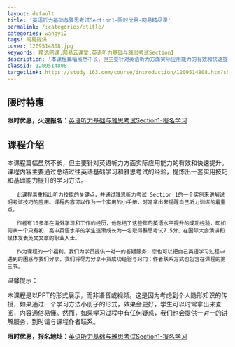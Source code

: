 ```yaml
---
layout: default
title: '英语听力基础与雅思考试Section1-限时优惠-网易精品课'
permalink: /:categories/:title/
categories: wangyi2
tags: 网易提供
cover: 1209514808.jpg
keywords: 精选网课,网易云课堂,英语听力基础与雅思考试Section1
description: '本课程篇幅虽然不长，但主要针对英语听力方面实际应用能力的有效和快速提升。课程内容主要通过总结过往英语基础学习和雅思考试的'
classid: 1209514808
targetlink: https://study.163.com/course/introduction/1209514808.htm?share=1&shareId=1025206652&utm_campaign=share&utm_medium=iphoneShare&utm_source=&utm_u=1025206652
---
```


## 限时特惠

**限时优惠，火速报名**：[英语听力基础与雅思考试Section1-报名学习](https://study.163.com/course/introduction/1209514808.htm?share=1&shareId=1025206652&utm_campaign=share&utm_medium=iphoneShare&utm_source=&utm_u=1025206652)

## 课程介绍

本课程篇幅虽然不长，但主要针对英语听力方面实际应用能力的有效和快速提升。课程内容主要通过总结过往英语基础学习和雅思考试的经验，提炼出一套实用技巧和基础能力提升的学习方法。

       此课程着重指出听力技能的关键点，并通过雅思听力考试 Section 1的一个实例来讲解说明考试技巧的应用。课程内容可以作为一个实用的小手册，时常拿出来提醒自己听力训练的着重点。

       作者有10多年在海外学习和工作的经历，他总结了这些年的英语水平提升的成功经验，即如何从一个只有初、高中英语水平的学生逐渐成长为一名取得雅思考试7.5分、在国际大会演讲和媒体发表英文文章的职业人士。

       作为课程的一个福利，我们为学员提供一对一的答疑服务，您也可以把自己英语学习过程中遇到的困惑与我们分享，我们将尽力分享干货成功经验与窍门；作者联系方式也包含在课程的第三节。



温馨提示：

本课程是以PPT的形式展示，而非语音或视频。这是因为考虑到个人隐形知识的传授，如果通过一个学习方法小册子的形式，效果会更好，学生可以时常拿出来查阅，内容通俗易懂。然而，如果学习过程中有任何疑惑，我们也会提供一对一的讲解服务，到时请与课程作者联系。

**限时优惠，报名地址**：[英语听力基础与雅思考试Section1-报名学习](https://study.163.com/course/introduction/1209514808.htm?share=1&shareId=1025206652&utm_campaign=share&utm_medium=iphoneShare&utm_source=&utm_u=1025206652)

